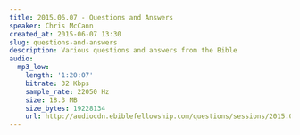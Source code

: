 ```yaml
---
title: 2015.06.07 - Questions and Answers
speaker: Chris McCann
created_at: 2015-06-07 13:30
slug: questions-and-answers
description: Various questions and answers from the Bible
audio:
  mp3_low:
    length: '1:20:07'
    bitrate: 32 Kbps
    sample_rate: 22050 Hz
    size: 18.3 MB
    size_bytes: 19228134
    url: http://audiocdn.ebiblefellowship.com/questions/sessions/2015.06.07_McCann_-_Questions_and_Answers.mp3
---
```

